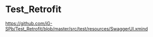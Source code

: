 # Test_Retrofit
https://github.com/iG-SPb/Test_Retrofit/blob/master/src/test/resources/SwaggerUI.xmind
